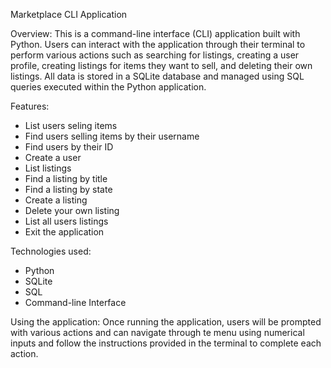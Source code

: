 Marketplace CLI Application 

Overview: This is a command-line interface (CLI) application built with Python. Users can interact with the application through their terminal to perform various actions such as searching for listings, creating a user profile, creating listings for items they want to sell, and deleting their own listings. All data is stored in a SQLite database and managed using SQL queries executed within the Python application.

Features: 
- List users seling items  
- Find users selling items by their username 
- Find users by their ID 
- Create a user 
- List listings 
- Find a listing by title 
- Find a listing by state 
- Create a listing 
- Delete your own listing 
- List all users listings 
- Exit the application 

Technologies used: 
- Python
- SQLite 
- SQL 
- Command-line Interface 

Using the application: Once running the application, users will be prompted with various actions and can navigate through te menu using numerical inputs and follow the instructions provided in the terminal to complete each action.

